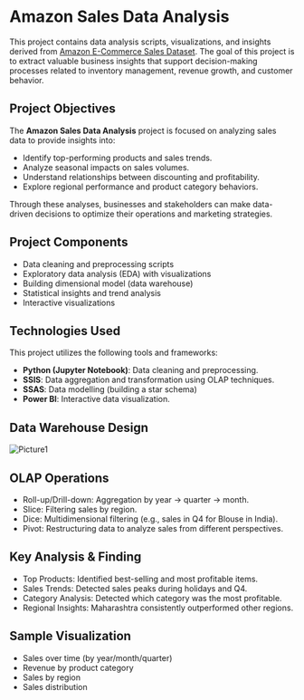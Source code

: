 # Amazon Sales Data Analysis
This project contains data analysis scripts, visualizations, and insights derived from [Amazon E-Commerce Sales Dataset](https://www.kaggle.com/datasets/thedevastator/unlock-profits-with-e-commerce-sales-data/data). The goal of this project is to extract valuable business insights that support decision-making processes related to inventory management, revenue growth, and customer behavior.

## Project Objectives
The **Amazon Sales Data Analysis** project is focused on analyzing sales data to provide insights into:

- Identify top-performing products and sales trends.
- Analyze seasonal impacts on sales volumes.
- Understand relationships between discounting and profitability.
- Explore regional performance and product category behaviors.

Through these analyses, businesses and stakeholders can make data-driven decisions to optimize their operations and marketing strategies.

## Project Components
- Data cleaning and preprocessing scripts
- Exploratory data analysis (EDA) with visualizations
- Building dimensional model (data warehouse)
- Statistical insights and trend analysis
- Interactive visualizations 

## Technologies Used
This project utilizes the following tools and frameworks:

- **Python (Jupyter Notebook)**: Data cleaning and preprocessing.
- **SSIS**: Data aggregation and transformation using OLAP techniques.
- **SSAS**: Data modelling (building a star schema)
- **Power BI**: Interactive data visualization.

## Data Warehouse Design
![Picture1](https://github.com/user-attachments/assets/fc33ae88-7c4f-421b-ab55-89c84eabf455)


## OLAP Operations
- Roll-up/Drill-down: Aggregation by year → quarter → month.
- Slice: Filtering sales by region.
- Dice: Multidimensional filtering (e.g., sales in Q4 for Blouse in India).
- Pivot: Restructuring data to analyze sales from different perspectives.


## Key Analysis & Finding
- Top Products: Identified best-selling and most profitable items.
- Sales Trends: Detected sales peaks during holidays and Q4.
- Category Analysis: Detected which category was the most profitable.
- Regional Insights: Maharashtra consistently outperformed other regions.

## Sample Visualization
- Sales over time (by year/month/quarter)
- Revenue by product category
- Sales by region
- Sales distribution 

